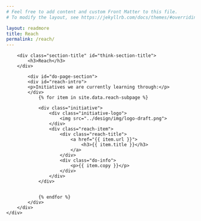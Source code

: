 ```yaml
---
# Feel free to add content and custom Front Matter to this file.
# To modify the layout, see https://jekyllrb.com/docs/themes/#overriding-theme-defaults

layout: readmore
title: Reach
permalink: /reach/
---
```


<head>
    <meta charset="UTF-8" />
    <meta name="viewport" content="width=device-width">
    <link rel="stylesheet" type="text/css" href="../css/readmore-styles.css" />
</head>

<body id="reach-body">
    <div id="wrapper">
        <div class="right-border-box" id="reach-border-box">

        <div class="section-title" id="think-section-title">
            <h3>Reach</h3>
        </div>

            <div id="do-page-section">
            <div id="reach-intro">
            <p>Initiatives we are currently learning through:</p>
            </div>
                {% for item in site.data.reach-subpage %}

                <div class="initiative">
                    <div class="initiative-logo">
                        <img src="../design/img/logo-draft.png">
                    </div>
                    <div class="reach-item">
                        <div class="reach-title">
                            <a href="{{ item.url }}">
                                <h3>{{ item.title }}</h3>
                            </a>
                        </div>
                        <div class="do-info">
                            <p>{{ item.copy }}</p>
                        </div>
                    </div>
                </div>


                {% endfor %}
            </div>
        </div>
    </div>
</body>